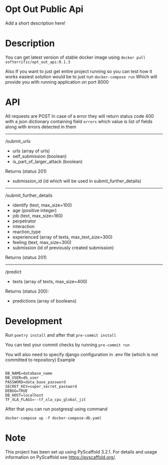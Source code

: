 Opt Out Public Api
==========


Add a short description here!


Description
===========

You can get latest version of stable docker image using
`docker pull softerrific/opt_out_api:0.1.3`

Also If you want to just get entire project running so you can test how it works
easiest solution would be to just run
`docker-compose run`
Which will provide you with running application on port 8000

API
===
All requests are POST
In case of a error they will return status code 400 
with a json dictionary containing field `errors` which value is list of fields along with errors detected in them

***

/submit_urls
 - urls (array of urls)
 - self_submission (boolean)
 - is_part_of_larger_attack (boolean)

Returns (status 201)
 - submission_id  (id which will be used in submit_further_details)

***

/submit_further_details
 - identify (text, max_size=100)
 - age (positive integer)
 - job (text, max_size=160)
 - perpetrator
 - interaction
 - reaction_type
 - experienced (array of texts, max_text_size=300)
 - feeling (text, max_size=300)
 - submission (id of previously created submission)
 
 Returns (status 201)
 *** 
 
/predict 
 - texts (array of texts, max_size=400)  
 
Returns (status 200): 
 - predictions (array of booleans)

Development
===========

Run `poetry install`
and after that `pre-commit install`

You can test your commit checks by running
`pre-commit run`

You will also need to specify django configuration in .env file (which is not committed to repository)
Example
```

DB_NAME=database_name
DB_USER=db_user
PASSWORD=data_base_password
SECRET_KEY=super_secret_password
DEBUG=TRUE
DB_HOST=localhost
TF_XLA_FLAGS=--tf_xla_cpu_global_jit
```
After that you can run postgresql using command
```
docker-compose up -f docker-compose-db.yaml
```

Note
====

This project has been set up using PyScaffold 3.2.1. For details and usage
information on PyScaffold see https://pyscaffold.org/.
